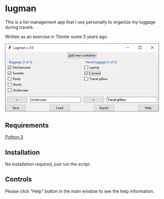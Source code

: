 # lugman

This is a list management app that I use personally to organize my luggage during travels.

Written as an exercise in Tkinter some 5 years ago.

![lugman screenshot](https://github.com/fcFn/fcFn.github.io/blob/master/images/lugman/lugman.png "lugman")

## Requirements

[Python 3](https://www.python.org/)

## Installation

No installation required, just run the script.

## Controls

Please click "Help" button in the main window to see the help information.

